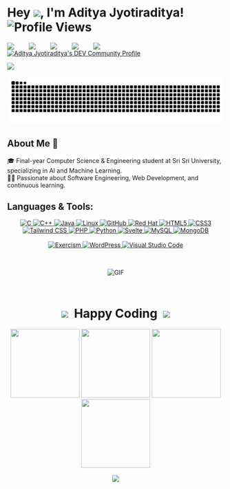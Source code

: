 # Hey <img src="https://github.com/TheDudeThatCode/TheDudeThatCode/blob/master/Assets/Hi.gif" width="29px">, I'm Aditya Jyotiraditya! ![Profile Views](https://komarev.com/ghpvc/?username=yourusername)
<a href="https://www.instagram.com/thesunjrs/">
  <img align="left" width="50px" src="https://github.com/thesunjrs/skill-icons/blob/main/icons/Instagram.svg"  />
<a href="https://www.linkedin.com/in/aditya-jyotiraditya-72050b212/">
  <img align="left" width="50px" src="https://github.com/thesunjrs/skill-icons/blob/main/icons/LinkedIn.svg"  />
</a>
<a href="https://twitter.com/thesunjrs">
  <img align="left" width="50px" src="https://github.com/thesunjrs/skill-icons/blob/main/icons/Twitter.svg" />
</a>
<a href="mailto:adityaish212@gmail.com">
  <img align="left" width="50px" src="https://github.com/thesunjrs/skill-icons/blob/main/icons/Gmail-Dark.svg" />
</a>
<a href="https://www.youtube.com/channel/UCaWUoIkTf5RmMpVusYR1wig">
  <img align="left" width="50px" src="https://img.icons8.com/?size=100&id=19318&format=png&color=000000" />
</a> 
 <a href="https://dev.to/thesunjrs">
  <img src="https://github.com/thesunjrs/skill-icons/blob/main/icons/DevTo-Dark.svg" alt="Aditya Jyotiraditya's DEV Community Profile" height="" width="50px">
</a>


![](https://hit.yhype.me/github/profile?user_id=70430987)

![github contribution grid snake animation](https://raw.githubusercontent.com/adnahmed/adnahmed/output/github-snake.svg)


## About Me 🚀

🎓 Final-year Computer Science & Engineering student at Sri Sri University, specializing in AI and Machine Learning.  
👨‍💻 Passionate about Software Engineering, Web Development, and continuous learning.


<p align = "center"><img align="right" src="https://github.com/Adam-pw/Adam-pw/blob/main/animation_500_kxa883sd.gif" alt="" /></p>









<h2>Languages & Tools:</h2>

<p align="center">
  <a href="https://en.wikipedia.org/wiki/C_(programming_language)">
    <img height="50" src="https://github.com/thesunjrs/skill-icons/blob/main/icons/C.svg" alt="C">
  </a>
  <a href="https://en.wikipedia.org/wiki/C%2B%2B">
    <img height="50" src="https://github.com/thesunjrs/skill-icons/blob/main/icons/CPP.svg" alt="C++">
  </a>
  <a href="https://en.wikipedia.org/wiki/Java">
    <img height="50" src="https://github.com/thesunjrs/skill-icons/blob/main/icons/Java-Dark.svg" alt="Java">
  </a>
  <a href="https://en.wikipedia.org/wiki/Linux">
    <img height="50" src="https://github.com/thesunjrs/skill-icons/blob/main/icons/Linux-Dark.svg" alt="Linux">
  </a>
  <a href="https://github.com/thesunjrs">
    <img height="50" src="https://github.com/thesunjrs/skill-icons/blob/main/icons/Github-Dark.svg" alt="GitHub">
  </a>
  <a href="https://en.wikipedia.org/wiki/Red_Hat">
    <img height="50" src="https://github.com/thesunjrs/skill-icons/blob/main/icons/RedHat-Dark.svg" alt="Red Hat">
  </a>
  <a href="https://en.wikipedia.org/wiki/HTML5">
    <img height="50" src="https://github.com/thesunjrs/skill-icons/blob/main/icons/HTML.svg" alt="HTML5">
  </a>
  <a href="https://en.wikipedia.org/wiki/CSS#CSS_3">
    <img height="50" src="https://github.com/thesunjrs/skill-icons/blob/main/icons/CSS.svg" alt="CSS3">
  </a>
  <a href="https://tailwindcss.com/">
    <img height="50" src="https://github.com/thesunjrs/skill-icons/blob/main/icons/TailwindCSS-Dark.svg" alt="Tailwind CSS">
  </a>
  <a href="https://www.php.net/">
    <img height="50" src="https://github.com/thesunjrs/skill-icons/blob/main/icons/PHP-Dark.svg" alt="PHP">
  </a>
  <a href="https://www.python.org/">
    <img height="50" src="https://github.com/thesunjrs/skill-icons/blob/main/icons/Python-Dark.svg" alt="Python">
  </a>
  <a href="https://svelte.dev/">
    <img height="50" src="https://github.com/thesunjrs/skill-icons/blob/main/icons/Svelte.svg" alt="Svelte">
  </a>
  <a href="https://www.mysql.com/">
    <img height="50" src="https://github.com/thesunjrs/skill-icons/blob/main/icons/MySQL-Dark.svg" alt="MySQL">
  </a>
  <a href="https://www.mongodb.com/">
    <img height="50" src="https://github.com/thesunjrs/skill-icons/blob/main/icons/MongoDB.svg" alt="MongoDB">
  </a>
  <br />
  <br />
  <a href="https://en.wikipedia.org/wiki/Exercism">
    <img height="50" src="https://img.shields.io/badge/Exercism-009CAB?style=for-the-badge&logo=exercism&logoColor=white" alt="Exercism">
  </a>
  <a href="https://en.wikipedia.org/wiki/WordPress">
    <img height="50" src="https://github.com/thesunjrs/skill-icons/blob/main/icons/Wordpress.svg" alt="WordPress">
  </a>
  <a href="https://en.wikipedia.org/wiki/Visual_Studio_Code">
    <img height="50" src="https://github.com/thesunjrs/skill-icons/blob/main/icons/VSCode-Dark.svg" alt="Visual Studio Code">
  </a>
</p>




  <br />
  <p align="center">
   <img align="center" alt="GIF" src="https://i.stack.imgur.com/NSHyg.gif" width="400" height="300" /></p>
  <br />
  <h1 align="center">
  <img src="https://media.giphy.com/media/Z9WQLSrsQKH3uZa9x3/giphy.gif" width="30px">&nbsp;
  Happy Coding&nbsp;
  <img src="https://media.giphy.com/media/Z9WQLSrsQKH3uZa9x3/giphy.gif" width="30px">
</h1>
 <p align="center"> <img src="https://octodex.github.com/images/welcometocat.png" height="160px" width="160px"> <img src="https://octodex.github.com/images/daftpunktocat-thomas.gif" height="160px" width="160px"> <img src="https://octodex.github.com/images/daftpunktocat-guy.gif" height="160px" width="160px"> <img
src="https://octodex.github.com/images/filmtocat.png" height="160px" width="160px"></p>
 <p align="center"><img src="https://raw.githubusercontent.com/TheDudeThatCode/TheDudeThatCode/master/Assets/Mario_Gameplay.gif">


